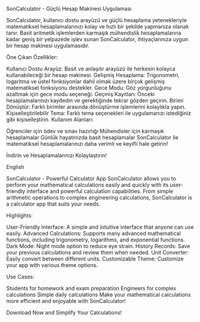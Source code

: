 SonCalculator - Güçlü Hesap Makinesi Uygulaması

SonCalculator, kullanıcı dostu arayüzü ve güçlü hesaplama yetenekleriyle matematiksel hesaplamalarınızı kolay ve hızlı bir şekilde yapmanıza olanak tanır. Basit aritmetik işlemlerden karmaşık mühendislik hesaplamalarına kadar geniş bir yelpazede işlev sunan SonCalculator, ihtiyaçlarınıza uygun bir hesap makinesi uygulamasıdır.

Öne Çıkan Özellikler:

Kullanıcı Dostu Arayüz: Basit ve anlaşılır arayüzü ile herkesin kolayca kullanabileceği bir hesap makinesi.
Gelişmiş Hesaplama: Trigonometri, logaritma ve üstel fonksiyonlar dahil olmak üzere birçok gelişmiş matematiksel fonksiyonu destekler.
Gece Modu: Göz yorgunluğunu azaltmak için gece modu seçeneği.
Geçmiş Kayıtları: Önceki hesaplamalarınızı kaydedin ve gerektiğinde tekrar gözden geçirin.
Birimi Dönüştür: Farklı birimler arasında dönüştürme işlemlerini kolaylıkla yapın.
Kişiselleştirilebilir Tema: Farklı tema seçenekleri ile uygulamanızı istediğiniz gibi kişiselleştirin.
Kullanım Alanları:

Öğrenciler için ödev ve sınav hazırlığı
Mühendisler için karmaşık hesaplamalar
Günlük hayatınızda basit hesaplamalar
SonCalculator ile matematiksel hesaplamalarınızı daha verimli ve keyifli hale getirin!

İndirin ve Hesaplamalarınızı Kolaylaştırın!

English

SonCalculator - Powerful Calculator App
SonCalculator allows you to perform your mathematical calculations easily and quickly with its user-friendly interface and powerful calculation capabilities. From simple arithmetic operations to complex engineering calculations, SonCalculator is a calculator app that suits your needs.

Highlights:

User-Friendly Interface: A simple and intuitive interface that anyone can use easily.
Advanced Calculations: Supports many advanced mathematical functions, including trigonometry, logarithms, and exponential functions.
Dark Mode: Night mode option to reduce eye strain.
History Records: Save your previous calculations and review them when needed.
Unit Converter: Easily convert between different units.
Customizable Theme: Customize your app with various theme options.

Use Cases:

Students for homework and exam preparation
Engineers for complex calculations
Simple daily calculations
Make your mathematical calculations more efficient and enjoyable with SonCalculator!

Download Now and Simplify Your Calculations!
